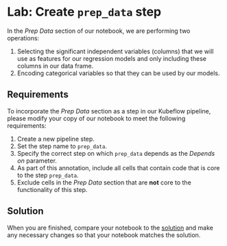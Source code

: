 # Lab: Create `prep_data` step

In the *Prep Data* section of our notebook, we are performing two operations:

1. Selecting the significant independent variables (columns) that we will
   use as features for our regression models and only including these columns
   in our data frame.
2. Encoding categorical variables so that they can be used by our models. 

## Requirements

To incorporate the *Prep Data* section as a step in our Kubeflow pipeline,
please modify your copy of our notebook to meet the following requirements:

1. Create a new pipeline step.
2. Set the step name to `prep_data`.
3. Specify the correct step on which `prep_data` depends as the *Depends on*
   parameter.
4. As part of this annotation, include all cells that contain code that is core
   to the step `prep_data`.
5. Exclude cells in the *Prep Data* section that are **not** core to the
   functionality of this step.

## Solution

When you are finished, compare your notebook to the
[solution](lab-prep_data-solution.md) and make any necessary changes so that
your notebook matches the solution.
